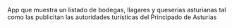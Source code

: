 App que muestra un listado de bodegas, llagares y queserías asturianas tal como las publicitan las autoridades turísticas del Principado de Asturias
